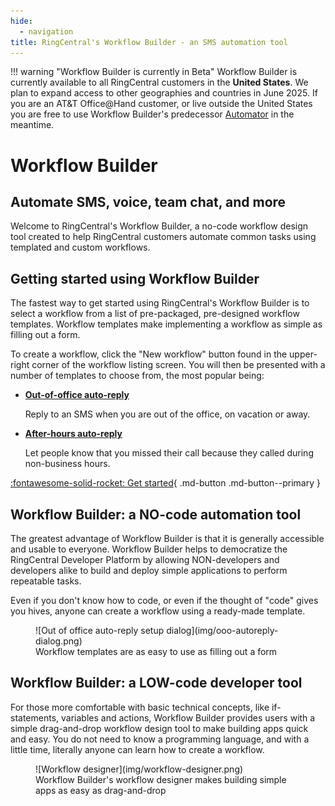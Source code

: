 ```yaml
---
hide:
  - navigation
title: RingCentral's Workflow Builder - an SMS automation tool
---
```


!!! warning "Workflow Builder is currently in Beta"
    Workflow Builder is currently available to all RingCentral customers in the **United States**. We plan to expand access to other geographies and countries in June 2025. If you are an AT&T Office@Hand customer, or live outside the United States you are free to use Workflow Builder's predecessor [Automator](https://automator.labs.ringcentral.com/) in the meantime. 
    
<!--
!!! info "RingCentral Automator is becoming Workflow Builder - [Learn more](https://community.ringcentral.com/workflow-builder-23/automator-is-becoming-workflow-builder-9861)"
-->

<div class="home-hero">
<div class="inner" markdown>
<h1>Workflow Builder</h1>
<h2>Automate SMS, voice, team chat, and more</h2>
</div>
</div>

<div class="intro" markdown>
Welcome to RingCentral's Workflow Builder, a no-code workflow design tool created to help RingCentral customers automate common tasks using templated and custom workflows.
</div>

## Getting started using Workflow Builder

The fastest way to get started using RingCentral's Workflow Builder is to select a workflow from a list of pre-packaged, pre-designed workflow templates. Workflow templates make implementing a workflow as simple as filling out a form. 

To create a workflow, click the "New workflow" button found in the upper-right corner of the workflow listing screen. You will then be presented with a number of templates to choose from, the most popular being:

<div class="grid cards" markdown>

- [__Out-of-office auto-reply__](workflows/templates/ooo-autoreplies.md)
  
    Reply to an SMS when you are out of the office, on vacation or away.

- [__After-hours auto-reply__](workflows/templates/after-hours.md) 

    Let people know that you missed their call because they called during non-business hours. 

</div>

[:fontawesome-solid-rocket: Get started](users/index.md){ .md-button .md-button--primary }

## Workflow Builder: a NO-code automation tool

The greatest advantage of Workflow Builder is that it is generally accessible and usable to everyone. Workflow Builder helps to democratize the RingCentral Developer Platform by allowing NON-developers and developers alike to build and deploy simple applications to perform repeatable tasks. 

Even if you don't know how to code, or even if the thought of "code" gives you hives, anyone can create a workflow using a ready-made template. 

<figure markdown>
  ![Out of office auto-reply setup dialog](img/ooo-autoreply-dialog.png)
  <figcaption>Workflow templates are as easy to use as filling out a form</figcaption>
</figure>

## Workflow Builder: a LOW-code developer tool

For those more comfortable with basic technical concepts, like if-statements, variables and actions, Workflow Builder provides users with a simple drag-and-drop workflow design tool to make building apps quick and easy. You do not need to know a programming language, and with a little time, literally anyone can learn how to create a workflow. 

<figure markdown>
  ![Workflow designer](img/workflow-designer.png)
  <figcaption>Workflow Builder's workflow designer makes building simple apps as easy as drag-and-drop</figcaption>
</figure>

